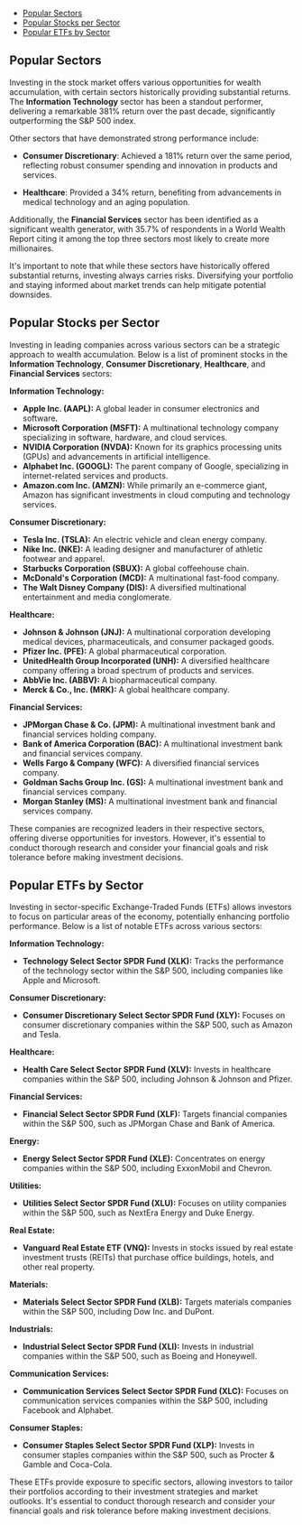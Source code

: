 - [Popular Sectors](#popular-sectors)
- [Popular Stocks per Sector](#popular-stocks-per-sector)
- [Popular ETFs by Sector](#popular-etfs-by-sector)

## Popular Sectors

Investing in the stock market offers various opportunities for wealth accumulation, with certain sectors historically providing substantial returns. The **Information Technology** sector has been a standout performer, delivering a remarkable 381% return over the past decade, significantly outperforming the S&P 500 index.

Other sectors that have demonstrated strong performance include:

- **Consumer Discretionary**: Achieved a 181% return over the same period, reflecting robust consumer spending and innovation in products and services.

- **Healthcare**: Provided a 34% return, benefiting from advancements in medical technology and an aging population.

Additionally, the **Financial Services** sector has been identified as a significant wealth generator, with 35.7% of respondents in a World Wealth Report citing it among the top three sectors most likely to create more millionaires.

It's important to note that while these sectors have historically offered substantial returns, investing always carries risks. Diversifying your portfolio and staying informed about market trends can help mitigate potential downsides.

## Popular Stocks per Sector

Investing in leading companies across various sectors can be a strategic approach to wealth accumulation. Below is a list of prominent stocks in the **Information Technology**, **Consumer Discretionary**, **Healthcare**, and **Financial Services** sectors:

**Information Technology:**

- **Apple Inc. (AAPL):** A global leader in consumer electronics and software.
- **Microsoft Corporation (MSFT):** A multinational technology company specializing in software, hardware, and cloud services.
- **NVIDIA Corporation (NVDA):** Known for its graphics processing units (GPUs) and advancements in artificial intelligence.
- **Alphabet Inc. (GOOGL):** The parent company of Google, specializing in internet-related services and products.
- **Amazon.com Inc. (AMZN):** While primarily an e-commerce giant, Amazon has significant investments in cloud computing and technology services.

**Consumer Discretionary:**

- **Tesla Inc. (TSLA):** An electric vehicle and clean energy company.
- **Nike Inc. (NKE):** A leading designer and manufacturer of athletic footwear and apparel.
- **Starbucks Corporation (SBUX):** A global coffeehouse chain.
- **McDonald's Corporation (MCD):** A multinational fast-food company.
- **The Walt Disney Company (DIS):** A diversified multinational entertainment and media conglomerate.

**Healthcare:**

- **Johnson & Johnson (JNJ):** A multinational corporation developing medical devices, pharmaceuticals, and consumer packaged goods.
- **Pfizer Inc. (PFE):** A global pharmaceutical corporation.
- **UnitedHealth Group Incorporated (UNH):** A diversified healthcare company offering a broad spectrum of products and services.
- **AbbVie Inc. (ABBV):** A biopharmaceutical company.
- **Merck & Co., Inc. (MRK):** A global healthcare company.

**Financial Services:**

- **JPMorgan Chase & Co. (JPM):** A multinational investment bank and financial services holding company.
- **Bank of America Corporation (BAC):** A multinational investment bank and financial services company.
- **Wells Fargo & Company (WFC):** A diversified financial services company.
- **Goldman Sachs Group Inc. (GS):** A multinational investment bank and financial services company.
- **Morgan Stanley (MS):** A multinational investment bank and financial services company.

These companies are recognized leaders in their respective sectors, offering diverse opportunities for investors. However, it's essential to conduct thorough research and consider your financial goals and risk tolerance before making investment decisions.

## Popular ETFs by Sector

Investing in sector-specific Exchange-Traded Funds (ETFs) allows investors to focus on particular areas of the economy, potentially enhancing portfolio performance. Below is a list of notable ETFs across various sectors:

**Information Technology:**

- **Technology Select Sector SPDR Fund (XLK):** Tracks the performance of the technology sector within the S&P 500, including companies like Apple and Microsoft.

**Consumer Discretionary:**

- **Consumer Discretionary Select Sector SPDR Fund (XLY):** Focuses on consumer discretionary companies within the S&P 500, such as Amazon and Tesla.

**Healthcare:**

- **Health Care Select Sector SPDR Fund (XLV):** Invests in healthcare companies within the S&P 500, including Johnson & Johnson and Pfizer.

**Financial Services:**

- **Financial Select Sector SPDR Fund (XLF):** Targets financial companies within the S&P 500, such as JPMorgan Chase and Bank of America.

**Energy:**

- **Energy Select Sector SPDR Fund (XLE):** Concentrates on energy companies within the S&P 500, including ExxonMobil and Chevron.

**Utilities:**

- **Utilities Select Sector SPDR Fund (XLU):** Focuses on utility companies within the S&P 500, such as NextEra Energy and Duke Energy.

**Real Estate:**

- **Vanguard Real Estate ETF (VNQ):** Invests in stocks issued by real estate investment trusts (REITs) that purchase office buildings, hotels, and other real property.

**Materials:**

- **Materials Select Sector SPDR Fund (XLB):** Targets materials companies within the S&P 500, including Dow Inc. and DuPont.

**Industrials:**

- **Industrial Select Sector SPDR Fund (XLI):** Invests in industrial companies within the S&P 500, such as Boeing and Honeywell.

**Communication Services:**

- **Communication Services Select Sector SPDR Fund (XLC):** Focuses on communication services companies within the S&P 500, including Facebook and Alphabet.

**Consumer Staples:**

- **Consumer Staples Select Sector SPDR Fund (XLP):** Invests in consumer staples companies within the S&P 500, such as Procter & Gamble and Coca-Cola.

These ETFs provide exposure to specific sectors, allowing investors to tailor their portfolios according to their investment strategies and market outlooks. It's essential to conduct thorough research and consider your financial goals and risk tolerance before making investment decisions.
